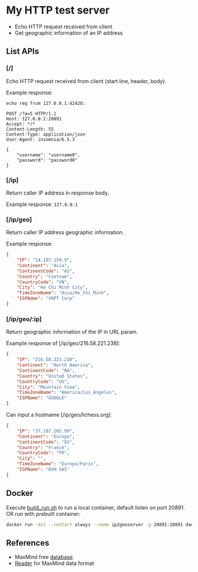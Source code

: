 # My HTTP test server

* Echo HTTP request received from client
* Get geographic information of an IP address

## List APIs

### [/]

Echo HTTP request received from client (start line, header, body).

Example response:

````text
echo req from 127.0.0.1:42428:

POST /?a=5 HTTP/1.1
Host: 127.0.0.1:20891
Accept: */*
Content-Length: 55
Content-Type: application/json
User-Agent: insomnia/6.5.3

{
	"username": "username0",
	"password": "password0"
}
````

### [/ip]

Return caller IP address in response body.

Example response: `127.0.0.1` 

### [/ip/geo]

Return caller IP address geographic information.

Example response:

````json
{
	"IP": "14.187.159.9",
	"Continent": "Asia",
	"ContinentCode": "AS",
	"Country": "Vietnam",
	"CountryCode": "VN",
	"City": "Ho Chi Minh City",
	"TimeZoneName": "Asia/Ho_Chi_Minh",
	"ISPName": "VNPT Corp"
}
````

### [/ip/geo/:ip]

Return geographic information of the IP in URL param.

Example response of [/ip/geo/216.58.221.238]:

````json
{
	"IP": "216.58.221.238",
	"Continent": "North America",
	"ContinentCode": "NA",
	"Country": "United States",
	"CountryCode": "US",
	"City": "Mountain View",
	"TimeZoneName": "America/Los_Angeles",
	"ISPName": "GOOGLE"
}
````

Can input a hostname [/ip/geo/lichess.org]:

````json
{
	"IP": "37.187.205.99",
	"Continent": "Europe",
	"ContinentCode": "EU",
	"Country": "France",
	"CountryCode": "FR",
	"City": "",
	"TimeZoneName": "Europe/Paris",
	"ISPName": "OVH SAS"
}
```` 

## Docker

Execute [build_run.sh](build_run.sh) to run a local container, default
listen on port 20891.  
OR run with prebuilt container:

````bash
docker run -dit --restart always --name ip2geoserver -p 20891:20891 daominah/ip2geoserver
````

## References

* MaxMind free [database](https://www.maxmind.com/en/accounts/404644/geoip/downloads).
* [Reader](https://github.com/oschwald/geoip2-golang) for  MaxMind data format
